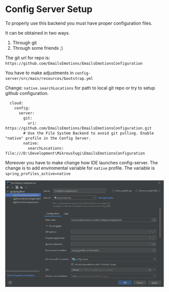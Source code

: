 # Config Server Setup
To properly use this backend you must have proper configuration files.

It can be obtained in two ways.
1. Through git
2. Through some friends ;)

The git url for repo is: `https://github.com/EmailsEmotions/EmailsEmotionsConfiguration`

You have to make adjustments in `config-server/src/main/resources/bootstrap.yml`

Change: `native.searchLocations` for path to local git repo or try to setup github configuration.
```spring:
  cloud:
    config:
      server:
        git:
          uri: https://github.com/EmailsEmotions/EmailsEmotionsConfiguration.git
        # Use the File System Backend to avoid git pulling. Enable "native" profile in the Config Server.
        native:
          searchLocations: file:///D:\Development\Mikrousługi\EmailsEmotionsConfiguration
```

Moreover you have to make change how IDE launches config-server.
The change is to add enviromental variable for `native` profile. The variable is `spring_profiles_active=native`

![readme/config-server-launch-options.png](readme/config-server-launch-options.png)
